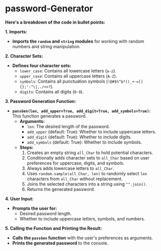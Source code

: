 # password-Generator
 **Here's a breakdown of the code in bullet points:**

**1. Imports:**

- **Imports the `random` and `string` modules** for working with random numbers and string manipulation.

**2. Character Sets:**

- **Defines four character sets:**
    - `lower_case`: Contains all lowercase letters (`a-z`).
    - `upper_case`: Contains all uppercase letters (`A-Z`).
    - `symbols`: Contains all punctuation symbols (`!@#$%^&*()_+-=[]{};':"\|,./<>?`).
    - `digits`: Contains all digits (`0-9`).

**3. Password Generation Function:**

- **`passGen(len, add_upper=True, add_digit=True, add_symbols=True)`:** This function generates a password.
    - **Arguments:**
        - `len`: The desired length of the password.
        - `add_upper` (default: True): Whether to include uppercase letters.
        - `add_digit` (default: True): Whether to include digits.
        - `add_symbols` (default: True): Whether to include symbols.
    - **Steps:**
        1. Creates an empty string `all_Char` to hold potential characters.
        2. Conditionally adds character sets to `all_Char` based on user preferences for uppercase, digits, and symbols.
        3. Always adds lowercase letters to `all_Char`.
        4. Uses `random.sample(all_Char, len)` to randomly select `len` characters from `all_Char` without replacement.
        5. Joins the selected characters into a string using `"".join()`.
        6. Returns the generated password.

**4. User Input:**

- **Prompts the user for:**
    - Desired password length.
    - Whether to include uppercase letters, symbols, and numbers.

**5. Calling the Function and Printing the Result:**

- **Calls the `passGen` function** with the user's preferences as arguments.
- **Prints the generated password** to the console.


